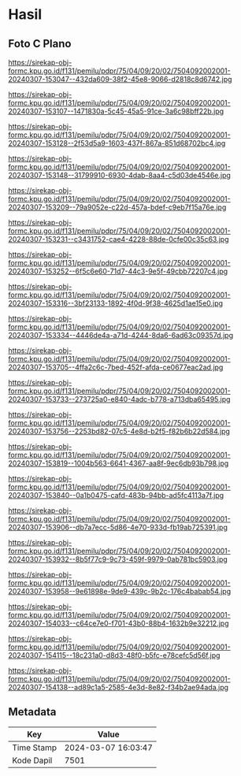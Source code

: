 # Hasil

## Foto C Plano

https://sirekap-obj-formc.kpu.go.id/f131/pemilu/pdpr/75/04/09/20/02/7504092002001-20240307-153047--432da609-38f2-45e8-9066-d2818c8d6742.jpg

https://sirekap-obj-formc.kpu.go.id/f131/pemilu/pdpr/75/04/09/20/02/7504092002001-20240307-153107--1471830a-5c45-45a5-91ce-3a6c98bff22b.jpg

https://sirekap-obj-formc.kpu.go.id/f131/pemilu/pdpr/75/04/09/20/02/7504092002001-20240307-153128--2f53d5a9-1603-437f-867a-851d68702bc4.jpg

https://sirekap-obj-formc.kpu.go.id/f131/pemilu/pdpr/75/04/09/20/02/7504092002001-20240307-153148--31799910-6930-4dab-8aa4-c5d03de4546e.jpg

https://sirekap-obj-formc.kpu.go.id/f131/pemilu/pdpr/75/04/09/20/02/7504092002001-20240307-153209--79a9052e-c22d-457a-bdef-c9eb7f15a76e.jpg

https://sirekap-obj-formc.kpu.go.id/f131/pemilu/pdpr/75/04/09/20/02/7504092002001-20240307-153231--c3431752-cae4-4228-88de-0cfe00c35c63.jpg

https://sirekap-obj-formc.kpu.go.id/f131/pemilu/pdpr/75/04/09/20/02/7504092002001-20240307-153252--6f5c6e60-71d7-44c3-9e5f-49cbb72207c4.jpg

https://sirekap-obj-formc.kpu.go.id/f131/pemilu/pdpr/75/04/09/20/02/7504092002001-20240307-153316--3bf23133-1892-4f0d-9f38-4625d1ae15e0.jpg

https://sirekap-obj-formc.kpu.go.id/f131/pemilu/pdpr/75/04/09/20/02/7504092002001-20240307-153334--4446de4a-a71d-4244-8da6-6ad63c09357d.jpg

https://sirekap-obj-formc.kpu.go.id/f131/pemilu/pdpr/75/04/09/20/02/7504092002001-20240307-153705--4ffa2c6c-7bed-452f-afda-ce0677eac2ad.jpg

https://sirekap-obj-formc.kpu.go.id/f131/pemilu/pdpr/75/04/09/20/02/7504092002001-20240307-153733--273725a0-e840-4adc-b778-a713dba65495.jpg

https://sirekap-obj-formc.kpu.go.id/f131/pemilu/pdpr/75/04/09/20/02/7504092002001-20240307-153756--2253bd82-07c5-4e8d-b2f5-f82b6b22d584.jpg

https://sirekap-obj-formc.kpu.go.id/f131/pemilu/pdpr/75/04/09/20/02/7504092002001-20240307-153819--1004b563-6641-4367-aa8f-9ec6db93b798.jpg

https://sirekap-obj-formc.kpu.go.id/f131/pemilu/pdpr/75/04/09/20/02/7504092002001-20240307-153840--0a1b0475-cafd-483b-94bb-ad5fc4113a7f.jpg

https://sirekap-obj-formc.kpu.go.id/f131/pemilu/pdpr/75/04/09/20/02/7504092002001-20240307-153906--db7a7ecc-5d86-4e70-933d-fb19ab725391.jpg

https://sirekap-obj-formc.kpu.go.id/f131/pemilu/pdpr/75/04/09/20/02/7504092002001-20240307-153932--8b5f77c9-9c73-459f-9979-0ab781bc5903.jpg

https://sirekap-obj-formc.kpu.go.id/f131/pemilu/pdpr/75/04/09/20/02/7504092002001-20240307-153958--9e61898e-9de9-439c-9b2c-176c4babab54.jpg

https://sirekap-obj-formc.kpu.go.id/f131/pemilu/pdpr/75/04/09/20/02/7504092002001-20240307-154033--c64ce7e0-f701-43b0-88b4-1632b9e32212.jpg

https://sirekap-obj-formc.kpu.go.id/f131/pemilu/pdpr/75/04/09/20/02/7504092002001-20240307-154115--18c231a0-d8d3-48f0-b5fc-e78cefc5d56f.jpg

https://sirekap-obj-formc.kpu.go.id/f131/pemilu/pdpr/75/04/09/20/02/7504092002001-20240307-154138--ad89c1a5-2585-4e3d-8e82-f34b2ae94ada.jpg


## Metadata

| Key        | Value               |
| ---------- | ------------------- |
| Time Stamp | 2024-03-07 16:03:47 |
| Kode Dapil | 7501                |



